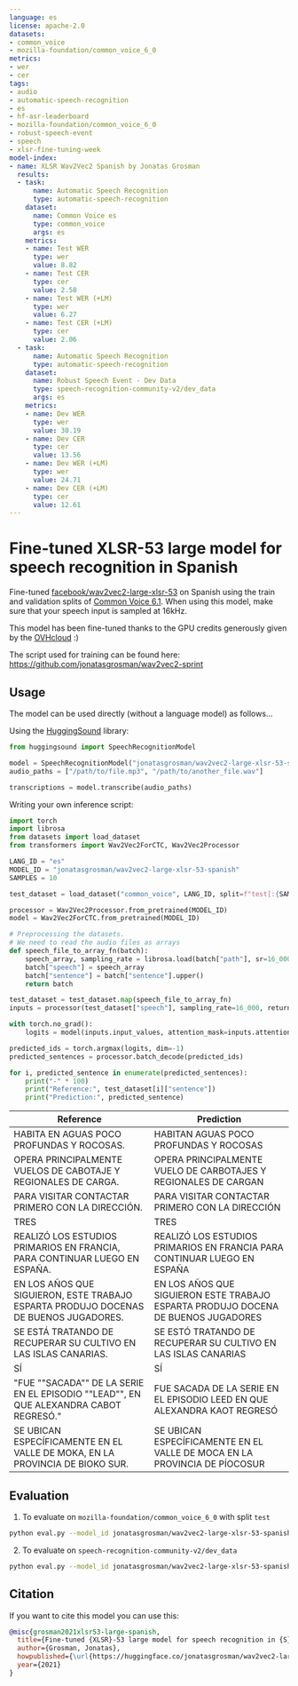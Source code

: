 ```yaml
---
language: es
license: apache-2.0
datasets:
- common_voice
- mozilla-foundation/common_voice_6_0
metrics:
- wer
- cer
tags:
- audio
- automatic-speech-recognition
- es
- hf-asr-leaderboard
- mozilla-foundation/common_voice_6_0
- robust-speech-event
- speech
- xlsr-fine-tuning-week
model-index:
- name: XLSR Wav2Vec2 Spanish by Jonatas Grosman
  results:
  - task:
      name: Automatic Speech Recognition
      type: automatic-speech-recognition
    dataset:
      name: Common Voice es
      type: common_voice
      args: es
    metrics:
    - name: Test WER
      type: wer
      value: 8.82
    - name: Test CER
      type: cer
      value: 2.58
    - name: Test WER (+LM)
      type: wer
      value: 6.27
    - name: Test CER (+LM)
      type: cer
      value: 2.06
  - task:
      name: Automatic Speech Recognition
      type: automatic-speech-recognition
    dataset:
      name: Robust Speech Event - Dev Data
      type: speech-recognition-community-v2/dev_data
      args: es
    metrics:
    - name: Dev WER
      type: wer
      value: 30.19
    - name: Dev CER
      type: cer
      value: 13.56
    - name: Dev WER (+LM)
      type: wer
      value: 24.71
    - name: Dev CER (+LM)
      type: cer
      value: 12.61
---
```


# Fine-tuned XLSR-53 large model for speech recognition in Spanish

Fine-tuned [facebook/wav2vec2-large-xlsr-53](https://huggingface.co/facebook/wav2vec2-large-xlsr-53) on Spanish using the train and validation splits of [Common Voice 6.1](https://huggingface.co/datasets/common_voice).
When using this model, make sure that your speech input is sampled at 16kHz.

This model has been fine-tuned thanks to the GPU credits generously given by the [OVHcloud](https://www.ovhcloud.com/en/public-cloud/ai-training/) :)

The script used for training can be found here: https://github.com/jonatasgrosman/wav2vec2-sprint

## Usage

The model can be used directly (without a language model) as follows...

Using the [HuggingSound](https://github.com/jonatasgrosman/huggingsound) library:

```python
from huggingsound import SpeechRecognitionModel

model = SpeechRecognitionModel("jonatasgrosman/wav2vec2-large-xlsr-53-spanish")
audio_paths = ["/path/to/file.mp3", "/path/to/another_file.wav"]

transcriptions = model.transcribe(audio_paths)
```

Writing your own inference script:

```python
import torch
import librosa
from datasets import load_dataset
from transformers import Wav2Vec2ForCTC, Wav2Vec2Processor

LANG_ID = "es"
MODEL_ID = "jonatasgrosman/wav2vec2-large-xlsr-53-spanish"
SAMPLES = 10

test_dataset = load_dataset("common_voice", LANG_ID, split=f"test[:{SAMPLES}]")

processor = Wav2Vec2Processor.from_pretrained(MODEL_ID)
model = Wav2Vec2ForCTC.from_pretrained(MODEL_ID)

# Preprocessing the datasets.
# We need to read the audio files as arrays
def speech_file_to_array_fn(batch):
    speech_array, sampling_rate = librosa.load(batch["path"], sr=16_000)
    batch["speech"] = speech_array
    batch["sentence"] = batch["sentence"].upper()
    return batch

test_dataset = test_dataset.map(speech_file_to_array_fn)
inputs = processor(test_dataset["speech"], sampling_rate=16_000, return_tensors="pt", padding=True)

with torch.no_grad():
    logits = model(inputs.input_values, attention_mask=inputs.attention_mask).logits

predicted_ids = torch.argmax(logits, dim=-1)
predicted_sentences = processor.batch_decode(predicted_ids)

for i, predicted_sentence in enumerate(predicted_sentences):
    print("-" * 100)
    print("Reference:", test_dataset[i]["sentence"])
    print("Prediction:", predicted_sentence)
```

| Reference  | Prediction |
| ------------- | ------------- |
| HABITA EN AGUAS POCO PROFUNDAS Y ROCOSAS. | HABITAN AGUAS POCO PROFUNDAS Y ROCOSAS |
| OPERA PRINCIPALMENTE VUELOS DE CABOTAJE Y REGIONALES DE CARGA. | OPERA PRINCIPALMENTE VUELO DE CARBOTAJES Y REGIONALES DE CARGAN |
| PARA VISITAR CONTACTAR PRIMERO CON LA DIRECCIÓN. | PARA VISITAR CONTACTAR PRIMERO CON LA DIRECCIÓN |
| TRES | TRES |
| REALIZÓ LOS ESTUDIOS PRIMARIOS EN FRANCIA, PARA CONTINUAR LUEGO EN ESPAÑA. | REALIZÓ LOS ESTUDIOS PRIMARIOS EN FRANCIA PARA CONTINUAR LUEGO EN ESPAÑA |
| EN LOS AÑOS QUE SIGUIERON, ESTE TRABAJO ESPARTA PRODUJO DOCENAS DE BUENOS JUGADORES. | EN LOS AÑOS QUE SIGUIERON ESTE TRABAJO ESPARTA PRODUJO DOCENA DE BUENOS JUGADORES |
| SE ESTÁ TRATANDO DE RECUPERAR SU CULTIVO EN LAS ISLAS CANARIAS. | SE ESTÓ TRATANDO DE RECUPERAR SU CULTIVO EN LAS ISLAS CANARIAS |
| SÍ | SÍ |
| "FUE ""SACADA"" DE LA SERIE EN EL EPISODIO ""LEAD"", EN QUE ALEXANDRA CABOT REGRESÓ." | FUE SACADA DE LA SERIE EN EL EPISODIO LEED EN QUE ALEXANDRA KAOT REGRESÓ |
| SE UBICAN ESPECÍFICAMENTE EN EL VALLE DE MOKA, EN LA PROVINCIA DE BIOKO SUR. | SE UBICAN ESPECÍFICAMENTE EN EL VALLE DE MOCA EN LA PROVINCIA DE PÍOCOSUR |

## Evaluation

1. To evaluate on `mozilla-foundation/common_voice_6_0` with split `test`

```bash
python eval.py --model_id jonatasgrosman/wav2vec2-large-xlsr-53-spanish --dataset mozilla-foundation/common_voice_6_0 --config es --split test
```

2. To evaluate on `speech-recognition-community-v2/dev_data`

```bash
python eval.py --model_id jonatasgrosman/wav2vec2-large-xlsr-53-spanish --dataset speech-recognition-community-v2/dev_data --config es --split validation --chunk_length_s 5.0 --stride_length_s 1.0
```

## Citation
If you want to cite this model you can use this:

```bibtex
@misc{grosman2021xlsr53-large-spanish,
  title={Fine-tuned {XLSR}-53 large model for speech recognition in {S}panish},
  author={Grosman, Jonatas},
  howpublished={\url{https://huggingface.co/jonatasgrosman/wav2vec2-large-xlsr-53-spanish}},
  year={2021}
}
```